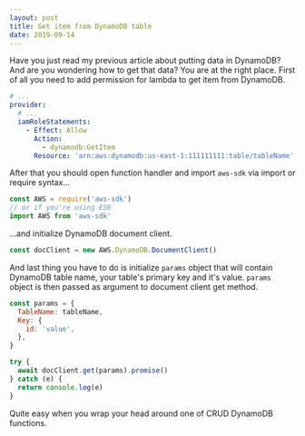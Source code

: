 ```yaml
---
layout: post
title: Get item from DynamoDB table
date: 2019-09-14
---
```


Have you just read my previous article about putting data in DynamoDB? And are you wondering how to get that data? You are at the right place. First of all you need to add permission for lambda to get item from DynamoDB.

```yaml
# ...
provider:
  # ...
  iamRoleStatements:
    - Effect: Allow
      Action:
        - dynamodb:GetItem
      Resource: 'arn:aws:dynamodb:us-east-1:111111111:table/tableName'
```

After that you should open function handler and import `aws-sdk` via import or require syntax...

```js
const AWS = require('aws-sdk')
// or if you're using ES6
import AWS from 'aws-sdk'
```

...and initialize DynamoDB document client.

```js
const docClient = new AWS.DynamoDB.DocumentClient()
```

And last thing you have to do is initialize `params` object that will contain DynamoDB table name, your table's primary key and it's value. `params` object is then passed as argument to document client get method.

```js
const params = {
  TableName: tableName,
  Key: {
    id: 'value',
  },
}

try {
  await docClient.get(params).promise()
} catch (e) {
  return console.log(e)
}
```

Quite easy when you wrap your head around one of CRUD DynamoDB functions.
